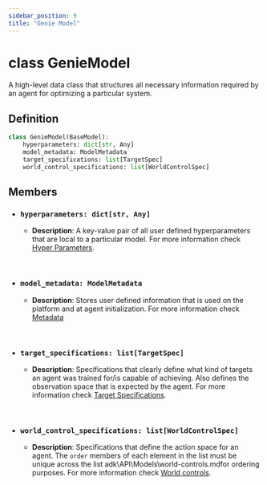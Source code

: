```yaml
---
sidebar_position: 9
title: "Genie Model"
---
```



# class GenieModel
A high-level data class that structures all necessary information required by an agent for
optimizing a particular system.


## Definition
```py
class GenieModel(BaseModel):
    hyperparameters: dict[str, Any]
    model_metadata: ModelMetadata
    target_specifications: list[TargetSpec]
    world_control_specifications: list[WorldControlSpec]
```

## Members
- ### `hyperparameters: dict[str, Any]`
    + **Description**: A key-value pair of all user defined hyperparameters that are local to a
    particular model. For more information check [Hyper Parameters](adk\API\Models\hyper-parameters.md).

&nbsp;

- ### `model_metadata: ModelMetadata`
    + **Description**: Stores user defined information that is used on the platform and at agent
    initialization. For more information check [Metadata](adk\API\Models\metadata.md)

&nbsp;

- ### `target_specifications: list[TargetSpec]`
    + **Description**: Specifications that clearly define what kind of targets an agent was trained
    for/is capable of achieving. Also defines the observation space that is expected by the agent.
    For more information check [Target Specifications](adk\API\Models\target-specifications.md).

&nbsp;

- ### `world_control_specifications: list[WorldControlSpec]`
    + **Description**: Specifications that define the action space for an agent. The `order` members
    of each element in the list must be unique across the list adk\API\Models\world-controls.mdfor ordering purposes. For more
    information check [World controls](/docs/API/Models/world-controls).